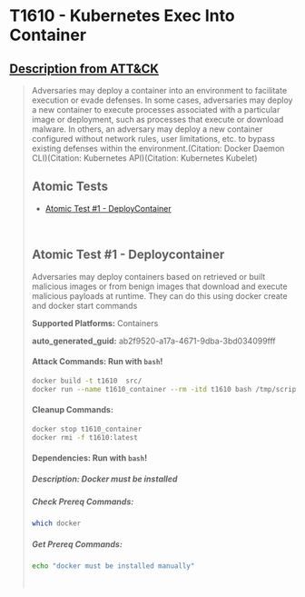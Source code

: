 # T1610 - Kubernetes Exec Into Container
## [Description from ATT&CK](https://attack.mitre.org/techniques/T1610)
<blockquote>Adversaries may deploy a container into an environment to facilitate execution or evade defenses. In some cases, adversaries may deploy a new container to execute processes associated with a particular image or deployment, such as processes that execute or download malware. In others, an adversary may deploy a new container configured without network rules, user limitations, etc. to bypass existing defenses within the environment.(Citation: Docker Daemon CLI)(Citation: Kubernetes API)(Citation: Kubernetes Kubelet)



## Atomic Tests

- [Atomic Test #1 - DeployContainer](#atomic-test-1---deploycontainer)


<br/>

## Atomic Test #1 - Deploycontainer
  Adversaries may deploy containers based on retrieved or built malicious images or from benign images that download and execute malicious payloads at runtime. They can do this using docker create and docker start commands 

**Supported Platforms:** Containers


**auto_generated_guid:** ab2f9520-a17a-4671-9dba-3bd034099fff




#### Attack Commands: Run with `bash`! 


```bash
docker build -t t1610  src/
docker run --name t1610_container --rm -itd t1610 bash /tmp/script.sh
```

#### Cleanup Commands:
```bash
docker stop t1610_container
docker rmi -f t1610:latest 
```



#### Dependencies:  Run with `bash`!
##### Description: Docker must be installed
##### Check Prereq Commands:
```bash
which docker
```
##### Get Prereq Commands:
```bash
echo "docker must be installed manually"
```




<br/>
